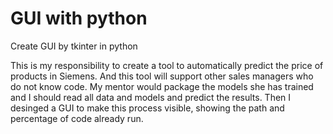 # GUI with python
Create GUI by tkinter in python

This is my responsibility to create a tool to automatically predict the price of products in Siemens. And this tool will support other sales managers who do not know code. My mentor would package the models she has trained and I should read all data and models and predict the results. Then I desinged a GUI to make this process visible, showing the path and percentage of code already run.
